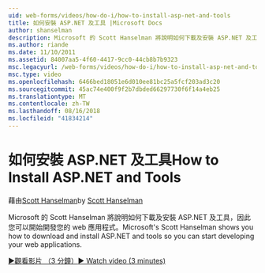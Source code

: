 ```yaml
---
uid: web-forms/videos/how-do-i/how-to-install-asp-net-and-tools
title: 如何安裝 ASP.NET 及工具 |Microsoft Docs
author: shanselman
description: Microsoft 的 Scott Hanselman 將說明如何下載及安裝 ASP.NET 及工具，因此您可以開始開發您的 web 應用程式。
ms.author: riande
ms.date: 11/10/2011
ms.assetid: 84007aa5-4f60-4417-9cc0-44cb8b7b9323
msc.legacyurl: /web-forms/videos/how-do-i/how-to-install-asp-net-and-tools
msc.type: video
ms.openlocfilehash: 6466bed18051e6d010ee81bc25a5fcf203ad3c20
ms.sourcegitcommit: 45ac74e400f9f2b7dbded66297730f6f14a4eb25
ms.translationtype: MT
ms.contentlocale: zh-TW
ms.lasthandoff: 08/16/2018
ms.locfileid: "41834214"
---
```

<a name="how-to-install-aspnet-and-tools"></a><span data-ttu-id="392db-103">如何安裝 ASP.NET 及工具</span><span class="sxs-lookup"><span data-stu-id="392db-103">How to Install ASP.NET and Tools</span></span>
====================
<span data-ttu-id="392db-104">藉由[Scott Hanselman](https://github.com/shanselman)</span><span class="sxs-lookup"><span data-stu-id="392db-104">by [Scott Hanselman](https://github.com/shanselman)</span></span>

<span data-ttu-id="392db-105">Microsoft 的 Scott Hanselman 將說明如何下載及安裝 ASP.NET 及工具，因此您可以開始開發您的 web 應用程式。</span><span class="sxs-lookup"><span data-stu-id="392db-105">Microsoft's Scott Hanselman shows you how to download and install ASP.NET and tools so you can start developing your web applications.</span></span>

[<span data-ttu-id="392db-106">&#9654;觀看影片 （3 分鐘）</span><span class="sxs-lookup"><span data-stu-id="392db-106">&#9654; Watch video (3 minutes)</span></span>](https://channel9.msdn.com/Blogs/ASP-NET-Site-Videos/how-to-install-asp-net-and-tools)
